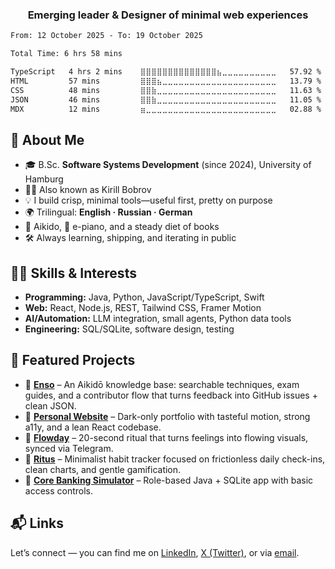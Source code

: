 <h3 align="center">Emerging leader & Designer of minimal web experiences</h3>
<!--START_SECTION:waka-->

```txt
From: 12 October 2025 - To: 19 October 2025

Total Time: 6 hrs 58 mins

TypeScript   4 hrs 2 mins    ⣿⣿⣿⣿⣿⣿⣿⣿⣿⣿⣿⣿⣿⣿⣦⣀⣀⣀⣀⣀⣀⣀⣀⣀⣀   57.92 %
HTML         57 mins         ⣿⣿⣿⣦⣀⣀⣀⣀⣀⣀⣀⣀⣀⣀⣀⣀⣀⣀⣀⣀⣀⣀⣀⣀⣀   13.79 %
CSS          48 mins         ⣿⣿⣷⣀⣀⣀⣀⣀⣀⣀⣀⣀⣀⣀⣀⣀⣀⣀⣀⣀⣀⣀⣀⣀⣀   11.63 %
JSON         46 mins         ⣿⣿⣷⣀⣀⣀⣀⣀⣀⣀⣀⣀⣀⣀⣀⣀⣀⣀⣀⣀⣀⣀⣀⣀⣀   11.05 %
MDX          12 mins         ⣶⣀⣀⣀⣀⣀⣀⣀⣀⣀⣀⣀⣀⣀⣀⣀⣀⣀⣀⣀⣀⣀⣀⣀⣀   02.88 %
```

<!--END_SECTION:waka-->

## 🚀 About Me
- 🎓 B.Sc. **Software Systems Development** (since 2024), University of Hamburg
- 💁‍♂️ Also known as Kirill Bobrov
- 💡 I build crisp, minimal tools—useful first, pretty on purpose  
- 🌍 Trilingual: **English · Russian · German**  
- 🥋 Aikido, 🎹 e-piano, and a steady diet of books  
- 🛠 Always learning, shipping, and iterating in public

## 🧑‍💻 Skills & Interests
- **Programming:** Java, Python, JavaScript/TypeScript, Swift  
- **Web:** React, Node.js, REST, Tailwind CSS, Framer Motion  
- **AI/Automation:** LLM integration, small agents, Python data tools  
- **Engineering:** SQL/SQLite, software design, testing

## 📂 Featured Projects
- 🥋 [**Enso**](https://github.com/itskylebrooks/enso) – An Aikidō knowledge base: searchable techniques, exam guides, and a contributor flow that turns feedback into GitHub issues + clean JSON.
- 🔗 [**Personal Website**](https://github.com/itskylebrooks/portfolio) – Dark-only portfolio with tasteful motion, strong a11y, and a lean React codebase.
- 🎨 [**Flowday**](https://github.com/itskylebrooks/flowday) – 20-second ritual that turns feelings into flowing visuals, synced via Telegram.
- 🧩 [**Ritus**](https://github.com/itskylebrooks/ritus) – Minimalist habit tracker focused on frictionless daily check-ins, clean charts, and gentle gamification.
- 🏦 [**Core Banking Simulator**](https://github.com/itskylebrooks/core-banking-simulator) – Role-based Java + SQLite app with basic access controls.

## 📬 Links

Let’s connect — you can find me on [LinkedIn](https://linkedin.com/in/itskylebrooks), [X (Twitter)](https://x.com/itiskylebrooks), or via [email](mailto:itskylebrooks@icloud.com).
